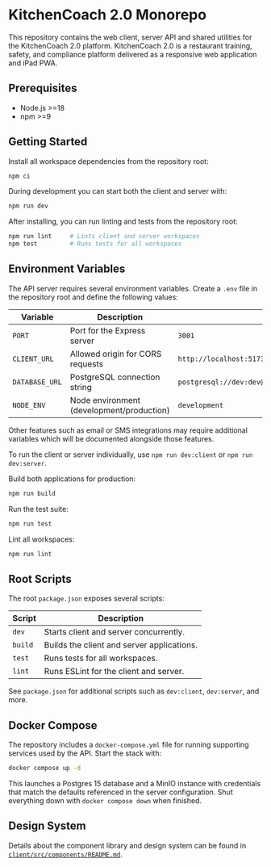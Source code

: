 # KitchenCoach 2.0 Monorepo

This repository contains the web client, server API and shared utilities for the KitchenCoach 2.0 platform. KitchenCoach 2.0 is a restaurant training, safety, and compliance platform delivered as a responsive web application and iPad PWA.

## Prerequisites

- Node.js >=18
- npm >=9

## Getting Started

Install all workspace dependencies from the repository root:

```bash
npm ci
```

During development you can start both the client and server with:

```bash
npm run dev
```

After installing, you can run linting and tests from the repository root:

```bash
npm run lint     # Lints client and server workspaces
npm test         # Runs tests for all workspaces
```

## Environment Variables

The API server requires several environment variables. Create a `.env` file in the repository root and define the following values:

| Variable | Description | Default |
|----------|-------------|---------|
| `PORT` | Port for the Express server | `3001` |
| `CLIENT_URL` | Allowed origin for CORS requests | `http://localhost:5173` |
| `DATABASE_URL` | PostgreSQL connection string | `postgresql://dev:dev@localhost:5432/kitchencoach_dev` |
| `NODE_ENV` | Node environment (development/production) | `development` |

Other features such as email or SMS integrations may require additional variables which will be documented alongside those features.

To run the client or server individually, use `npm run dev:client` or `npm run dev:server`.

Build both applications for production:

```bash
npm run build
```

Run the test suite:

```bash
npm run test
```

Lint all workspaces:

```bash
npm run lint
```

## Root Scripts

The root `package.json` exposes several scripts:

| Script | Description |
| --- | --- |
| `dev` | Starts client and server concurrently. |
| `build` | Builds the client and server applications. |
| `test` | Runs tests for all workspaces. |
| `lint` | Runs ESLint for the client and server. |

See `package.json` for additional scripts such as `dev:client`, `dev:server`, and more.

## Docker Compose

The repository includes a `docker-compose.yml` file for running supporting
services used by the API. Start the stack with:

```bash
docker compose up -d
```

This launches a Postgres 15 database and a MinIO instance with credentials that
match the defaults referenced in the server configuration. Shut everything down
with `docker compose down` when finished.

## Design System

Details about the component library and design system can be found in [`client/src/components/README.md`](client/src/components/README.md).
